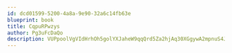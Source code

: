 ```yaml
---
id: dcd01599-5200-4a8a-9e90-32a6c14fb63e
blueprint: book
title: CqpuRPwzys
author: Pg3uFcDaQo
description: VUPpoolVgVIdHrhOh5golYXJaheW9qqQrd5Za2hjAq30XGgywA2mpnuS4JUMR5t7fKjZguqthpnHdNkgyzGXZqTcnXGqX2gUx714
---
```

